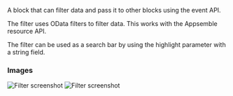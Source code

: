 A block that can filter data and pass it to other blocks using the event API.

The filter uses OData filters to filter data. This works with the Appsemble resource API.

The filter can be used as a search bar by using the highlight parameter with a string field.

### Images

![Filter screenshot](https://gitlab.com/appsemble/appsemble/-/raw/0.34.22-test.1/config/assets/filter.png)
![Filter screenshot](https://gitlab.com/appsemble/appsemble/-/raw/0.34.22-test.1/config/assets/filter-search-bar.png)
